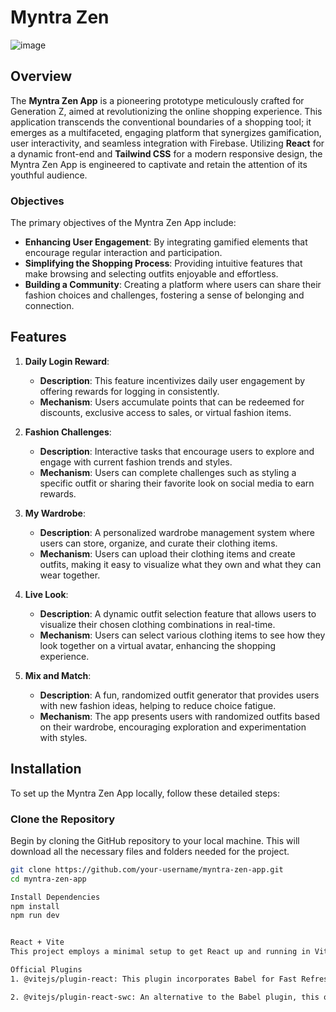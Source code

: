 # Myntra Zen 
![image](https://github.com/user-attachments/assets/39789d00-22ca-42e9-87dc-a72a1f8708ad)


## Overview

The **Myntra Zen App** is a pioneering prototype meticulously crafted for Generation Z, aimed at revolutionizing the online shopping experience. This application transcends the conventional boundaries of a shopping tool; it emerges as a multifaceted, engaging platform that synergizes gamification, user interactivity, and seamless integration with Firebase. Utilizing **React** for a dynamic front-end and **Tailwind CSS** for a modern responsive design, the Myntra Zen App is engineered to captivate and retain the attention of its youthful audience.

### Objectives

The primary objectives of the Myntra Zen App include:

- **Enhancing User Engagement**: By integrating gamified elements that encourage regular interaction and participation.
- **Simplifying the Shopping Process**: Providing intuitive features that make browsing and selecting outfits enjoyable and effortless.
- **Building a Community**: Creating a platform where users can share their fashion choices and challenges, fostering a sense of belonging and connection.

## Features

1. **Daily Login Reward**: 
   - **Description**: This feature incentivizes daily user engagement by offering rewards for logging in consistently.
   - **Mechanism**: Users accumulate points that can be redeemed for discounts, exclusive access to sales, or virtual fashion items.

2. **Fashion Challenges**: 
   - **Description**: Interactive tasks that encourage users to explore and engage with current fashion trends and styles.
   - **Mechanism**: Users can complete challenges such as styling a specific outfit or sharing their favorite look on social media to earn rewards.

3. **My Wardrobe**: 
   - **Description**: A personalized wardrobe management system where users can store, organize, and curate their clothing items.
   - **Mechanism**: Users can upload their clothing items and create outfits, making it easy to visualize what they own and what they can wear together.

4. **Live Look**: 
   - **Description**: A dynamic outfit selection feature that allows users to visualize their chosen clothing combinations in real-time.
   - **Mechanism**: Users can select various clothing items to see how they look together on a virtual avatar, enhancing the shopping experience.

5. **Mix and Match**: 
   - **Description**: A fun, randomized outfit generator that provides users with new fashion ideas, helping to reduce choice fatigue.
   - **Mechanism**: The app presents users with randomized outfits based on their wardrobe, encouraging exploration and experimentation with styles.

## Installation

To set up the Myntra Zen App locally, follow these detailed steps:

### Clone the Repository

Begin by cloning the GitHub repository to your local machine. This will download all the necessary files and folders needed for the project.

```bash
git clone https://github.com/your-username/myntra-zen-app.git
cd myntra-zen-app

Install Dependencies
npm install
npm run dev


React + Vite
This project employs a minimal setup to get React up and running in Vite, utilizing Hot Module Replacement (HMR) for seamless development. Vite is chosen for its speed and efficiency, enabling rapid prototyping and iteration.

Official Plugins
1. @vitejs/plugin-react: This plugin incorporates Babel for Fast Refresh, allowing for an enhanced development experience with hot reloading and efficient state preservation during edits.

2. @vitejs/plugin-react-swc: An alternative to the Babel plugin, this option uses SWC, a super-fast compiler written in Rust, to achieve Fast Refresh with improved performance and reduced build times.
